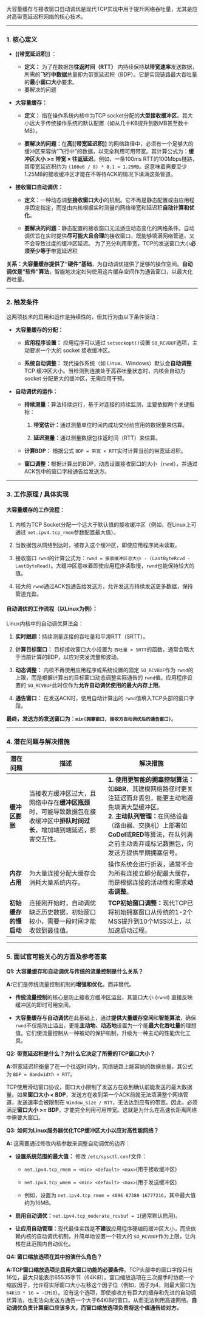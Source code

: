 大容量缓存与接收窗口自动调优是现代TCP实现中用于提升网络吞吐量，尤其是应对高带宽延迟积网络的核心技术。

---

### 1. 核心定义
- **[[带宽延迟积]]** ：
	- **定义：** 为了在数据包**往返时间（RTT）** 内持续保持**以带宽速率**发送数据，所需的**飞行中数据**总量即为带宽延迟积（BDP）。它是实现链路最大吞吐量的**最小窗口大小**要求。
	- 要解决的问题
- ​**大容量缓存：​**​
    
    - ​**定义：​**​ 指在操作系统内核中为TCP socket分配的**大型接收缓冲区**。其大小远大于传统操作系统的默认配置（如从几十KB提升到数MB甚至数十MB）。
        
    - ​**要解决的问题：​**​ 在**高[[带宽延迟积]]** 的网络路径中，必须有一个足够大的缓冲区来容纳“飞行中”的数据，以完全利用可用带宽。其计算公式为：​**缓冲区大小 >= 带宽 × 往返延迟**。例如，一条100ms RTT的100Mbps链路，其带宽延迟积约为 `(100e6 / 8) * 0.1 ≈ 1.25MB`。这意味着需要至少1.25MB的接收缓冲区才能在不等待ACK的情况下填满这条管道。
   
    
- ​**接收窗口自动调优：​**​
    
    - ​**定义：​**​ 一种动态调整**接收窗口大小**的机制。它不再是静态配置或由应用程序固定指定，而是由内核根据实时测量的网络带宽和延迟积**自动计算和优化**。
        
    - ​**要解决的问题：​**​ 静态配置的接收窗口无法适应动态变化的网络条件。自动调优旨在实时提供**尽可能大且合理**的接收窗口，既能够填满网络管道，又不会导致过度的缓冲区延迟。
	    为了充分利用带宽，TCP的发送窗口大小**必须至少等于**带宽延迟积
        
    

​**关系：​**​ ​**大容量缓存提供了“硬件”基础**，为自动调优提供了足够的操作空间。​**自动调优是“软件”算法**，智能地决定如何使用这片缓存空间作为通告窗口，以最大化吞吐量。

---

### 2. 触发条件

这两项技术的启用和运作是持续性的，但其行为由以下条件驱动：

- ​**大容量缓存的分配：​**​
    
    - ​**应用程序设置：​**​ 应用程序可以通过 `setsockopt()`设置 `SO_RCVBUF`选项，主动要求一个大的 socket 接收缓冲区。
        
    - ​**系统自动调整：​**​ 现代操作系统（如 Linux、Windows）默认会**自动调整**​ TCP 缓冲区大小。当检测到连接处于高吞吐量状态时，内核会自动为 socket 分配更大的缓冲区，无需应用干预。
        
    
- ​**自动调优的运作：​**​
    
    - ​**持续测量：​**​ 算法持续运行，基于对连接的持续监测，主要依据两个关键指标：
        
        1. ​**带宽估计：​**​ 通过测量单位时间内成功交付给应用的数据量来估算。
            
        2. ​**延迟测量：​**​ 通过测量数据包往返时间（RTT）来估算。
            
        
    - ​**计算BDP：​**​ 根据公式 `BDP = 带宽 × RTT`实时计算当前的带宽延迟积。
        
    - ​**窗口调整：​**​ 根据计算出的BDP，动态设置接收窗口的大小（`rwnd`），并通过ACK包中的窗口字段通告给发送方。
        
    

---

### 3. 工作原理 / 具体实现

#### 大容量缓存的工作流程：

1. 内核为TCP Socket分配一个远大于默认值的接收缓冲区（例如，在Linux上可通过 `net.ipv4.tcp_rmem`参数配置最大值）。
    
2. 当数据包从网络到达时，被存入这个缓冲区，即使应用程序尚未读取。
    
3. 接收窗口 `rwnd`的计算公式为：`rwnd = 接收缓冲区总大小 - (LastByteRcvd - LastByteRead)`。大缓冲区意味着即使应用程序读取慢，`rwnd`也能保持较大的值。
    
4. 较大的 `rwnd`通过ACK包通告给发送方，允许发送方持续发送更多数据，保持管道充盈。
    

#### 自动调优的工作流程（以Linux为例）：

Linux内核中的自动调优算法会：

1. ​**实时跟踪：​**​ 持续测量连接的吞吐量和平滑RTT（SRTT）。
    
2. ​**计算目标窗口：​**​ 目标接收窗口大小设置为 `吞吐量 × SRTT`的函数，通常会略大于当前计算的BDP，以应对突发流量和波动。
    
3. ​**动态调整：​**​ 内核不再使用应用程序或系统设置的固定 `SO_RCVBUF`作为 `rwnd`的上限，而是根据计算出的目标窗口动态调整实际通告的 `rwnd`值。应用程序设置的 `SO_RCVBUF`此时仅作为**允许自动调优使用的最大内存上限**。
    
4. ​**通告窗口：​**​ 在发送ACK时，使用自动计算出的 `rwnd`值填入TCP头部的窗口字段。
    

​**最终，发送方的发送窗口为：`min(拥塞窗口, 接收方自动调优后的通告窗口)`**。

---

### 4. 潜在问题与解决措施

|潜在问题|描述|解决措施|
|---|---|---|
|​**缓冲区膨胀**​|当接收方缓冲区过大，且网络中存在**缓冲区瓶颈**时，可能导致数据包在接收缓冲区中**排队时间过长**，增加端到端延迟，损害交互性。|​**1. 使用更智能的拥塞控制算法：​**​ 如**BBR**，其建模网络路径时更关注延迟而非丢包，能更主动地避免填满大型缓冲区。  <br>​**2. 主动队列管理：​**​ 在网络设备（路由器、交换机）上部署如**CoDel**或**RED**等算法，在队列满之前主动丢弃或标记数据包，向发送方提供早期拥塞信号。|
|​**内存占用**​|为大量连接分配大缓存会消耗大量系统内存。|操作系统会进行折衷，通常不会为所有连接立即分配最大缓存，而是根据连接的活动性和需求**动态调整**。|
|​**初始缓存的慢启动**​|连接刚开始时，自动调优缺乏历史数据，初始窗口较小，需要一段时间才能收敛到最佳值。|​**TCP初始窗口调整：​**​ 现代TCP已将初始拥塞窗口从传统的1-2个MSS提升到10个MSS以上，以加速启动过程。|

---

### 5. 面试官可能关心的方面及参考答案

​**Q1: 大容量缓存和自动调优与传统的流量控制是什么关系？​**​

​**A:​**​ 它们是传统流量控制机制的**增强和优化**，而非替代。

- ​**传统流量控制**的核心是防止接收方缓冲区溢出，其窗口大小 (`rwnd`) 直接反映缓冲区的即时可用空间。
    
- ​**大容量缓存与自动调优**在此基础上，通过**提供大量缓存空间**和**智能算法**，确保 `rwnd`不仅能防止溢出，更能**主动地、动态地**设置为一个能**最大化吞吐量**的理想值。它们使流量控制从一种被动的保护机制，升级为一种主动的性能优化工具。
    

​**Q2: 带宽延迟积是什么？为什么它决定了所需的TCP窗口大小？​**​

​**A:​**​ 带宽延迟积衡量了在一个往返时间内，网络链路上能容纳的数据总量。其公式为 `BDP = Bandwidth × RTT`。

TCP使用滑动窗口协议，窗口大小限制了发送方在收到确认前能发送的最大数据量。如果 ​**窗口大小 < BDP**，发送方在收到第一个ACK前就无法填满整个网络管道，发送速率会被限制在 `Window_Size / RTT`，无法达到应有的带宽。因此，必须满足 ​**窗口大小 >= BDP**，才能完全利用可用带宽。这就是为什么在高速长距离网络中需要大窗口。

​**Q3: 如何为Linux服务器优化TCP缓冲区大小以应对高性能网络？​**​

​**A:​**​ 这需要通过修改内核参数来调整自动调优的边界：

- ​**设置系统范围的最大值：​**​ 修改 `/etc/sysctl.conf`文件：
    
    - `net.ipv4.tcp_rmem = <min> <default> <max>`(用于接收缓冲区)
        
    - `net.ipv4.tcp_wmem = <min> <default> <max>`(用于发送缓冲区)
        
    - 例如，设置为 `net.ipv4.tcp_rmem = 4096 87380 16777216`，其中最大值约为16MB。
        
    
- ​**启用自动调优：​**​ `net.ipv4.tcp_moderate_rcvbuf = 1`(通常默认启用)。
    
- ​**让应用自动管理：​**​ 现代最佳实践是**不建议**应用程序硬编码缓冲区大小，而应依赖内核的自动调优机制，并简单地设置一个较大的 `SO_RCVBUF`作为上限，让内核在此范围内自动优化。
    

​**Q4: 窗口缩放选项在其中扮演什么角色？​**​

​**A:​**​ ​**TCP窗口缩放选项**是**启用大窗口功能的必要条件**。TCP头部中的窗口字段只有16位，最大只能表示65535字节（64KiB）。窗口缩放选项在三次握手时协商一个缩放因子，允许将实际窗口大小左移这个因子位（例如，因子为4，则最大窗口为 `64KiB * 16 = ~1MiB`）。没有这个选项，即使接收方有巨大的缓存和先进的自动调优算法，也无法向发送方通告一个大于64KiB的窗口，从而无法利用高速网络。​**自动调优负责计算窗口应该多大，而窗口缩放选项负责将这个值通告给对方。​**
